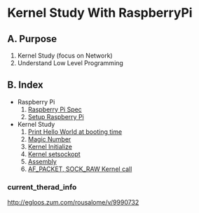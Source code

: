 <link rel="stylesheet" type="text/css" media="all" href="https://shlomo90.github.io/homepage.css" />

# Kernel Study With RaspberryPi

## A. Purpose

1. Kernel Study (focus on Network)
2. Understand Low Level Programming

## B. Index

* Raspberry Pi
    1. [Raspberry Pi Spec](raspberry_spec.md)
    2. [Setup Raspberry Pi](raspberry_setup.md)
* Kernel Study
    1. [Print Hello World at booting time](hello_world.md)
    2. [Magic Number](magic_number.md)
    3. [Kernel Initialize](kernel_init.md)
	4. [Kernel setsockopt](setsockopt_process.md)
    5. [Assembly](assembly.md)
    6. [AF_PACKET, SOCK_RAW Kernel call](af_packet_sock_raw.md)

### current_therad_info

http://egloos.zum.com/rousalome/v/9990732
